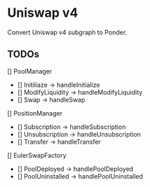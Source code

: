 # Uniswap v4

Convert Uniswap v4 subgraph to Ponder.

## TODOs

[] PoolManager

- [] Initiliaze -> handleInitialize
- [] ModifyLiquidity -> handleModifyLiquidity
- [] Swap -> handleSwap

[] PositionManager

- [] Subscription -> handleSubscription
- [] Unsubscription -> handleUnsubscription
- [] Transfer -> handleTransfer

[] EulerSwapFactory

- [] PoolDeployed -> handlePoolDeployed
- [] PoolUninstalled -> handlePoolUninstalled

